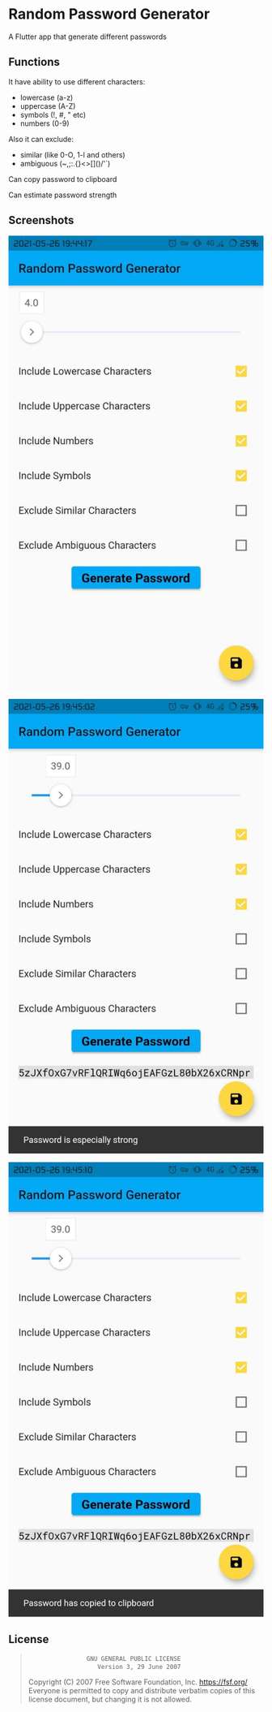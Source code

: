 # Random Password Generator

A Flutter app that generate different passwords

## Functions

It have ability to use different characters:  
- lowercase (a-z)  
- uppercase (A-Z)  
- symbols (!, #, " etc)  
- numbers (0-9)

Also it can exclude:  
- similar (like 0-O, 1-l and others)  
- ambiguous (~,;:.{}\<\>\[\]\(\)/\'`)

Can copy password to clipboard

Can estimate password strength

## Screenshots

![Main screen](./github/static/images/1.jpg)

![Password strength](./github/static/images/2.jpg)

![Copy to clipboard](./github/static/images/3.jpg)

## License

>                     GNU GENERAL PUBLIC LICENSE
>                        Version 3, 29 June 2007
>  
>   Copyright (C) 2007 Free Software Foundation, Inc. <https://fsf.org/>
>   Everyone is permitted to copy and distribute verbatim copies
>   of this license document, but changing it is not allowed.
